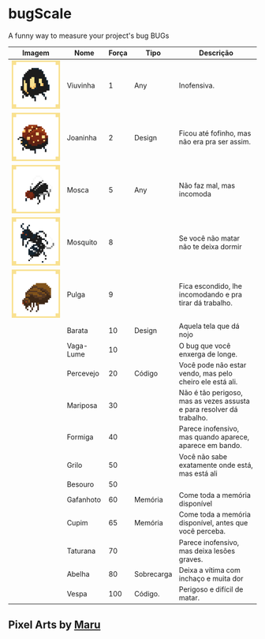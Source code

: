 # bugScale
A funny way to measure your project's bug
BUGs


|Imagem | Nome | Força | Tipo | Descrição |
|-------|------|-------|------|-----------| 
| ![Viuvinha](assets/bug1-small.png)| Viuvinha | 1 | Any | Inofensiva. |
| ![Joaninha](assets/bug2-small.png)| Joaninha | 2 | Design | Ficou até fofinho, mas não era pra ser assim. |
| ![Mosca](assets/bug3-small.png)|Mosca |5|Any|Não faz mal, mas incomoda|
| ![Mosquito](assets/bug4-small.png)|Mosquito|8||Se você não matar não te deixa dormir|
| ![Pulga](assets/bug5-small.png)|Pulga|9||Fica escondido, lhe incomodando e pra tirar dá trabalho. |
||Barata|10|Design|Aquela tela que dá nojo|
||Vaga-Lume|10||O bug que você enxerga de longe. |
||Percevejo|20|Código|Você pode não estar vendo, mas pelo cheiro ele está ali.|
||Mariposa|30||Não é tão perigoso, mas as vezes assusta e para resolver dá trabalho.|
||Formiga|40||Parece inofensivo, mas quando aparece, aparece em bando. |
||Grilo|50||Você não sabe exatamente onde está, mas está ali|
||Besouro|50|||
||Gafanhoto|60|Memória|Come toda a memória disponível|
||Cupim|65|Memória|Come toda a memória disponível, antes que você perceba.|
||Taturana|70||Parece inofensivo, mas deixa lesões graves.|
||Abelha|80|Sobrecarga|Deixa a vítima com inchaço e muita dor|
||Vespa|100|Código.|Perigoso e difícil de matar.|

## Pixel Arts by [Maru](https://github.com/marumaia)